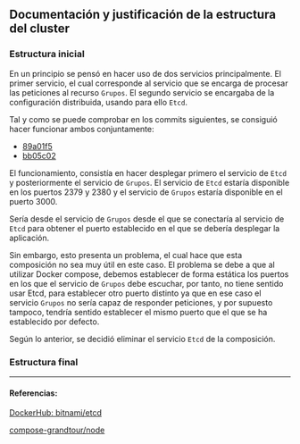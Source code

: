 ## Documentación y justificación de la estructura del cluster

<!-- ![](../Img/ "") -->

### Estructura inicial

En un principio se pensó en hacer uso de dos servicios principalmente. El primer servicio, el cual corresponde al servicio que se encarga de procesar las peticiones al recurso `Grupos`. El segundo servicio se encargaba de la configuración distribuida, usando para ello `Etcd`.

Tal y como se puede comprobar en los commits siguientes, se consiguió hacer funcionar ambos conjuntamente:

- [89a01f5](https://github.com/AngelValera/LyricsHunter/commit/89a01f512ee5c44e7ed05f72c61c0094fe076363)
- [bb05c02](https://github.com/AngelValera/LyricsHunter/commit/bb05c025a8d25a77b6f79e02bd1d7ccd4f08b1e1)

El funcionamiento, consistía en hacer desplegar primero el servicio de `Etcd` y posteriormente el servicio de `Grupos`. El servicio de `Etcd` estaría disponible en los puertos 2379 y 2380 y el servicio de `Grupos` estaría disponible en el puerto 3000.

Sería desde el servicio de `Grupos` desde el que se conectaría al servicio de `Etcd` para obtener el puerto establecido en el que se debería desplegar la aplicación.

Sin embargo, esto presenta un problema, el cual hace que esta composición no sea muy útil en este caso. El problema se debe a que al utilizar Docker compose, debemos establecer de forma estática los puertos en los que el servicio de `Grupos` debe escuchar, por tanto, no tiene sentido usar Etcd, para establecer otro puerto distinto ya que en ese caso el servicio `Grupos` no sería capaz de responder peticiones, y por supuesto tampoco, tendría sentido establecer el mismo puerto que el que se ha establecido por defecto.

Según lo anterior, se decidió eliminar el servicio `Etcd` de la composición.


### Estructura final

---
#### Referencias:

[DockerHub: bitnami/etcd](https://hub.docker.com/r/bitnami/etcd)

[compose-grandtour/node ](https://github.com/compose-grandtour/node/tree/master/example-etcd3)

[]()

[]()

[]()

[]()